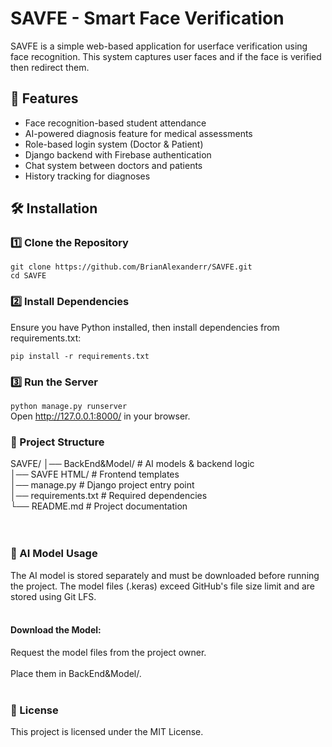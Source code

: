 # SAVFE - Smart Face Verification

SAVFE is a simple web-based application for userface verification using face recognition. This system captures user faces and if the face is verified then redirect them.

## 🚀 Features
- Face recognition-based student attendance
- AI-powered diagnosis feature for medical assessments
- Role-based login system (Doctor & Patient)
- Django backend with Firebase authentication
- Chat system between doctors and patients
- History tracking for diagnoses

## 🛠 Installation

### 1️⃣ Clone the Repository

`git clone https://github.com/BrianAlexanderr/SAVFE.git`<br>
`cd SAVFE`

### 2️⃣ Install Dependencies
Ensure you have Python installed, then install dependencies from requirements.txt:

`pip install -r requirements.txt`

### 3️⃣ Run the Server

`python manage.py runserver`<br>
Open http://127.0.0.1:8000/ in your browser.

### 📂 Project Structure
SAVFE/
│── BackEnd&Model/    # AI models & backend logic<br>
│── SAVFE HTML/       # Frontend templates<br>
│── manage.py         # Django project entry point<br>
│── requirements.txt  # Required dependencies<br>
└── README.md         # Project documentation<br>
<br><br>
### 🤖 AI Model Usage
The AI model is stored separately and must be downloaded before running the project. The model files (.keras) exceed GitHub's file size limit and are stored using Git LFS.
<br><br>
#### Download the Model:
Request the model files from the project owner.
<br><br>
Place them in BackEnd&Model/.
<br><br>
### 📜 License
This project is licensed under the MIT License.



